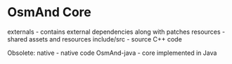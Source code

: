 OsmAnd Core
==============

externals - contains external dependencies along with patches
resources - shared assets and resources
include/src - source C++ code

Obsolete:
native - native code
OsmAnd-java - core implemented in Java